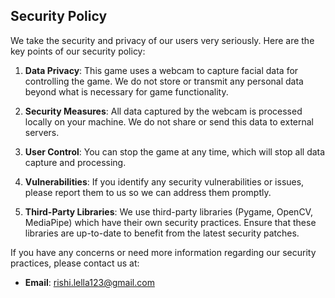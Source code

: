 
## Security Policy

We take the security and privacy of our users very seriously. Here are the key points of our security policy:

1. **Data Privacy**: This game uses a webcam to capture facial data for controlling the game. We do not store or transmit any personal data beyond what is necessary for game functionality.

2. **Security Measures**: All data captured by the webcam is processed locally on your machine. We do not share or send this data to external servers.

3. **User Control**: You can stop the game at any time, which will stop all data capture and processing.

4. **Vulnerabilities**: If you identify any security vulnerabilities or issues, please report them to us so we can address them promptly.

5. **Third-Party Libraries**: We use third-party libraries (Pygame, OpenCV, MediaPipe) which have their own security practices. Ensure that these libraries are up-to-date to benefit from the latest security patches.

If you have any concerns or need more information regarding our security practices, please contact us at:

- **Email**: [rishi.lella123@gmail.com](mailto:rishi.lella123@gmail.com)
